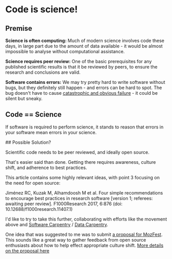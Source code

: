 # Code is science!

## Premise

**Science is often computing:** Much of modern science involves code these days, in large part due to the amount of data available - it would be almost impossible to analyse without computational assistance.

**Science requires peer review:** One of the basic prerequisites for any published scientific results is that it be reviewed by peers, to ensure the research and conclusions are valid.

**Software contains errors:** We may try pretty hard to write software without bugs, but they definitely still happen - and errors can be hard to spot. The bug doesn't have to cause [catastrophic and obvious failure](https://www.scientificamerican.com/article/pogue-5-most-embarrassing-software-bugs-in-history/) - it could be silent but sneaky.

## Code == Science

If software is required to perform science, it stands to reason that errors in your software mean errors in your science.

## Possible Solution?

Scientific code needs to be peer reviewed, and ideally open source.

That's easier said than done. Getting there requires awareness, culture shift, and adherence to best practices.

This article contains some highly relevant ideas, with point 3 focusing on the need for open source:

Jiménez RC, Kuzak M, Alhamdoosh M et al. Four simple recommendations to encourage best practices in research software [version 1; referees: awaiting peer review]. F1000Research 2017, 6:876 (doi: 10.12688/f1000research.11407.1)

I'd like to try to take this further, collaborating with efforts like the movement above and [Software Carpentry](https://software-carpentry.org/) / [Data Carpentry](http://www.datacarpentry.org/).

One idea that was suggested to me was to submit [a proposal for MozFest](https://mozillafestival.org/proposals). This sounds like a great way to gather feedback from open source enthusiasts about how to help effect appropriate culture shift. [More details on the proposal here](mozfest.md)
